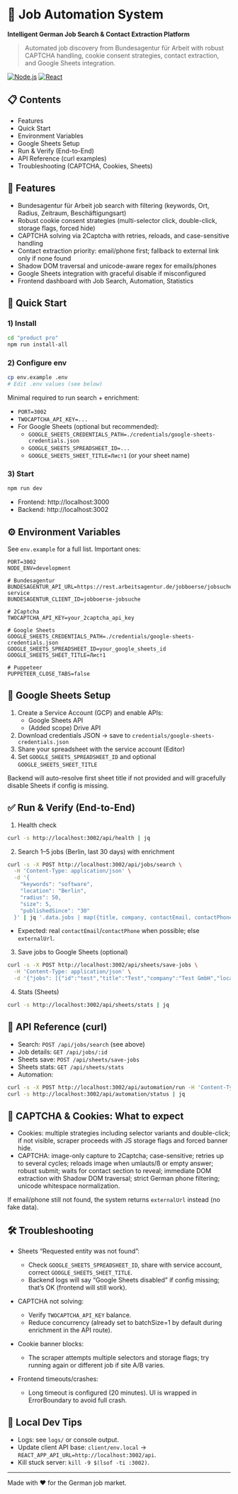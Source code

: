 # 🚀 Job Automation System

**Intelligent German Job Search & Contact Extraction Platform**

> Automated job discovery from Bundesagentur für Arbeit with robust CAPTCHA handling, cookie consent strategies, contact extraction, and Google Sheets integration.

[![Node.js](https://img.shields.io/badge/Node.js-18+-green.svg)](https://nodejs.org/) [![React](https://img.shields.io/badge/React-19-blue.svg)](https://reactjs.org/)

## 📋 Contents
- Features
- Quick Start
- Environment Variables
- Google Sheets Setup
- Run & Verify (End-to-End)
- API Reference (curl examples)
- Troubleshooting (CAPTCHA, Cookies, Sheets)

## 🎯 Features
- Bundesagentur für Arbeit job search with filtering (keywords, Ort, Radius, Zeitraum, Beschäftigungsart)
- Robust cookie consent strategies (multi-selector click, double-click, storage flags, forced hide)
- CAPTCHA solving via 2Captcha with retries, reloads, and case-sensitive handling
- Contact extraction priority: email/phone first; fallback to external link only if none found
- Shadow DOM traversal and unicode-aware regex for emails/phones
- Google Sheets integration with graceful disable if misconfigured
- Frontend dashboard with Job Search, Automation, Statistics

## 🚀 Quick Start

### 1) Install
```bash
cd "product pro"
npm run install-all
```

### 2) Configure env
```bash
cp env.example .env
# Edit .env values (see below)
```

Minimal required to run search + enrichment:
- `PORT=3002`
- `TWOCAPTCHA_API_KEY=...`
- For Google Sheets (optional but recommended):
  - `GOOGLE_SHEETS_CREDENTIALS_PATH=./credentials/google-sheets-credentials.json`
  - `GOOGLE_SHEETS_SPREADSHEET_ID=...`
  - `GOOGLE_SHEETS_SHEET_TITLE=Лист1` (or your sheet name)

### 3) Start
```bash
npm run dev
```
- Frontend: http://localhost:3000
- Backend:  http://localhost:3002

## ⚙️ Environment Variables
See `env.example` for a full list. Important ones:
```env
PORT=3002
NODE_ENV=development

# Bundesagentur
BUNDESAGENTUR_API_URL=https://rest.arbeitsagentur.de/jobboerse/jobsuche-service
BUNDESAGENTUR_CLIENT_ID=jobboerse-jobsuche

# 2Captcha
TWOCAPTCHA_API_KEY=your_2captcha_api_key

# Google Sheets
GOOGLE_SHEETS_CREDENTIALS_PATH=./credentials/google-sheets-credentials.json
GOOGLE_SHEETS_SPREADSHEET_ID=your_google_sheets_id
GOOGLE_SHEETS_SHEET_TITLE=Лист1

# Puppeteer
PUPPETEER_CLOSE_TABS=false
```

## 📑 Google Sheets Setup
1. Create a Service Account (GCP) and enable APIs:
   - Google Sheets API
   - (Added scope) Drive API
2. Download credentials JSON → save to `credentials/google-sheets-credentials.json`
3. Share your spreadsheet with the service account (Editor)
4. Set `GOOGLE_SHEETS_SPREADSHEET_ID` and optional `GOOGLE_SHEETS_SHEET_TITLE`

Backend will auto-resolve first sheet title if not provided and will gracefully disable Sheets if config is missing.

## ✅ Run & Verify (End-to-End)
1) Health check
```bash
curl -s http://localhost:3002/api/health | jq
```

2) Search 1–5 jobs (Berlin, last 30 days) with enrichment
```bash
curl -s -X POST http://localhost:3002/api/jobs/search \
  -H 'Content-Type: application/json' \
  -d '{
    "keywords": "software",
    "location": "Berlin",
    "radius": 50,
    "size": 5,
    "publishedSince": "30"
  }' | jq '.data.jobs | map({title, company, contactEmail, contactPhone, externalUrl})'
```
- Expected: real `contactEmail`/`contactPhone` when possible; else `externalUrl`.

3) Save jobs to Google Sheets (optional)
```bash
curl -s -X POST http://localhost:3002/api/sheets/save-jobs \
  -H 'Content-Type: application/json' \
  -d '{"jobs": [{"id":"test","title":"Test","company":"Test GmbH","location":"Berlin","publishedDate":"2025-08-18"}]}' | jq
```

4) Stats (Sheets)
```bash
curl -s http://localhost:3002/api/sheets/stats | jq
```

## 📡 API Reference (curl)
- Search: `POST /api/jobs/search` (see above)
- Job details: `GET /api/jobs/:id`
- Sheets save: `POST /api/sheets/save-jobs`
- Sheets stats: `GET /api/sheets/stats`
- Automation:
```bash
curl -s -X POST http://localhost:3002/api/automation/run -H 'Content-Type: application/json' -d '{"searchParams":{"keywords":"software","location":"Deutschland"}}' | jq
curl -s http://localhost:3002/api/automation/status | jq
```

## 🧠 CAPTCHA & Cookies: What to expect
- Cookies: multiple strategies including selector variants and double-click; if not visible, scraper proceeds with JS storage flags and forced banner hide.
- CAPTCHA: image-only capture to 2Captcha; case-sensitive; retries up to several cycles; reloads image when umlauts/ß or empty answer; robust submit; waits for contact section to reveal; immediate DOM extraction with Shadow DOM traversal; strict German phone filtering; unicode whitespace normalization.

If email/phone still not found, the system returns `externalUrl` instead (no fake data).

## 🛠️ Troubleshooting
- Sheets “Requested entity was not found”:
  - Check `GOOGLE_SHEETS_SPREADSHEET_ID`, share with service account, correct `GOOGLE_SHEETS_SHEET_TITLE`.
  - Backend logs will say “Google Sheets disabled” if config missing; that’s OK (frontend will still work).

- CAPTCHA not solving:
  - Verify `TWOCAPTCHA_API_KEY` balance.
  - Reduce concurrency (already set to batchSize=1 by default during enrichment in the API route).

- Cookie banner blocks:
  - The scraper attempts multiple selectors and storage flags; try running again or different job if site A/B varies.

- Frontend timeouts/crashes:
  - Long timeout is configured (20 minutes). UI is wrapped in ErrorBoundary to avoid full crash.

## 🧪 Local Dev Tips
- Logs: see `logs/` or console output.
- Update client API base: `client/env.local` → `REACT_APP_API_URL=http://localhost:3002/api`.
- Kill stuck server: `kill -9 $(lsof -ti :3002)`.

---
Made with ❤️ for the German job market. 